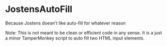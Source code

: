 # JostensAutoFill
Because Jostens doesn't like auto-fill for whatever reason

Note: This is not meant to be clean or efficient code in any sense.
It is a just a minor TamperMonkey script to auto fill two HTML input elements.
